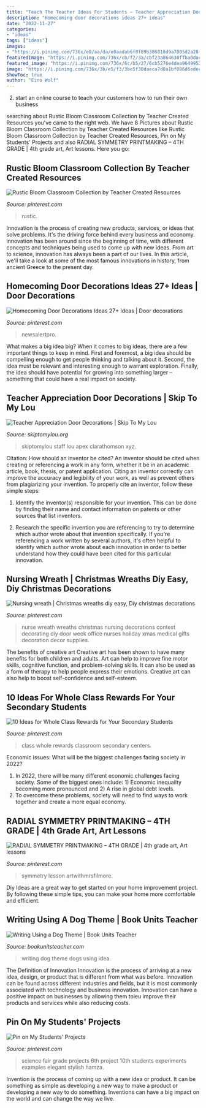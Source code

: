 ```yaml
---
title: "Teach The Teacher Ideas For Students ~ Teacher Appreciation Door Decorations"
description: "Homecoming door decorations ideas 27+ ideas"
date: "2022-11-27"
categories:
- "ideas"
tags: ["ideas"]
images:
- "https://i.pinimg.com/736x/e0/aa/da/e0aadab6f8f89b386818d9a7805d2a28--nurses-week--nurse-wreath.jpg"
featuredImage: "https://i.pinimg.com/736x/cb/f2/3a/cbf23a864630ffba0dac0e5b3ff92d3b.jpg"
featured_image: "https://i.pinimg.com/736x/6c/b5/27/6cb5276e4dea964995355b396835d2a6.jpg"
image: "https://i.pinimg.com/736x/3b/e5/f3/3be5f30daeca7d8a1bf086d6edec9313.jpg"
ShowToc: true
author: "Eino Wolf"
---
```



2. start an online course to teach your customers how to run their own business 

	

		
searching about Rustic Bloom Classroom Collection by Teacher Created Resources you've came to the right web. We have 8 Pictures about Rustic Bloom Classroom Collection by Teacher Created Resources like Rustic Bloom Classroom Collection by Teacher Created Resources, Pin on My Students&#039; Projects and also RADIAL SYMMETRY PRINTMAKING – 4TH GRADE | 4th grade art, Art lessons. Here you go:
		
    
## Rustic Bloom Classroom Collection By Teacher Created Resources

<img loading=lazy src="https://i.pinimg.com/736x/e9/27/70/e927708436334aa036ad5111b8debf81.jpg" onerror="this.onerror=null;this.src='https://tse1.mm.bing.net/th?id=OIP.EohHzAMrCW7Tbnco32NTiAHaLH&amp;pid=15.1';" alt="Rustic Bloom Classroom Collection by Teacher Created Resources">

_Source: pinterest.com_

>rustic. 

	

Innovation is the process of creating new products, services, or ideas that solve problems. It's the driving force behind every business and economy. innovation has been around since the beginning of time, with different concepts and techniques being used to come up with new ideas. From art to science, innovation has always been a part of our lives. In this article, we'll take a look at some of the most famous innovations in history, from ancient Greece to the present day.

    
## Homecoming Door Decorations Ideas 27+ Ideas | Door Decorations

<img loading=lazy src="https://i.pinimg.com/736x/cb/f2/3a/cbf23a864630ffba0dac0e5b3ff92d3b.jpg" onerror="this.onerror=null;this.src='https://tse1.mm.bing.net/th?id=OIP.2YCrkkuYsrPG8o59hmAcYAAAAA&amp;pid=15.1';" alt="Homecoming Door Decorations Ideas 27+ Ideas | Door decorations">

_Source: pinterest.com_

>newsalertpro. 

	

What makes a big idea big?
When it comes to big ideas, there are a few important things to keep in mind. First and foremost, a big idea should be compelling enough to get people thinking and talking about it. Second, the idea must be relevant and interesting enough to warrant exploration. Finally, the idea should have potential for growing into something larger – something that could have a real impact on society.

    
## Teacher Appreciation Door Decorations | Skip To My Lou

<img loading=lazy src="https://www.skiptomylou.org/wp-content/uploads/2009/04/teacherappreciationdoor6-1.jpg" onerror="this.onerror=null;this.src='https://tse2.mm.bing.net/th?id=OIP.mWQPh92M7gF80-2OKlVBUwAAAA&amp;pid=15.1';" alt="Teacher Appreciation Door Decorations | Skip To My Lou">

_Source: skiptomylou.org_

>skiptomylou staff lou apex clarathomson xyz. 

	

Citation: How should an inventor be cited?
An inventor should be cited when creating or referencing a work in any form, whether it be in an academic article, book, thesis, or patent application. Citing an inventor correctly can improve the accuracy and legibility of your work, as well as prevent others from plagiarizing your invention. To properly cite an inventor, follow these simple steps:
1. Identify the inventor(s) responsible for your invention. This can be done by finding their name and contact information on patents or other sources that list inventors.

2. Research the specific invention you are referencing to try to determine which author wrote about that invention specifically. If you're referencing a work written by several authors, it's often helpful to identify which author wrote about each innovation in order to better understand how they could have been cited for this particular innovation.


    
## Nursing Wreath | Christmas Wreaths Diy Easy, Diy Christmas Decorations

<img loading=lazy src="https://i.pinimg.com/736x/e0/aa/da/e0aadab6f8f89b386818d9a7805d2a28--nurses-week--nurse-wreath.jpg" onerror="this.onerror=null;this.src='https://tse2.mm.bing.net/th?id=OIP.jxz9mA83Z9t-FOxYJdu2vAHaJ6&amp;pid=15.1';" alt="Nursing wreath | Christmas wreaths diy easy, Diy christmas decorations">

_Source: pinterest.com_

>nurse wreath wreaths christmas nursing decorations contest decorating diy door week office nurses holiday xmas medical gifts decoration decor supplies. 

	

The benefits of creative art
Creative art has been shown to have many benefits for both children and adults. Art can help to improve fine motor skills, cognitive function, and problem-solving skills. It can also be used as a form of therapy to help people express their emotions. Creative art can also help to boost self-confidence and self-esteem.

    
## 10 Ideas For Whole Class Rewards For Your Secondary Students

<img loading=lazy src="https://i.pinimg.com/736x/3b/e5/f3/3be5f30daeca7d8a1bf086d6edec9313.jpg" onerror="this.onerror=null;this.src='https://tse3.mm.bing.net/th?id=OIP.UhqXl6jJat43JBwaqiyA-QHaLG&amp;pid=15.1';" alt="10 Ideas for Whole Class Rewards for Your Secondary Students">

_Source: pinterest.com_

>class whole rewards classroom secondary centers. 

	

Economic issues: What will be the biggest challenges facing society in 2022?
1. In 2022, there will be many different economic challenges facing society. Some of the biggest ones include: 1) Economic inequality becoming more pronounced and 2) A rise in global debt levels.
2. To overcome these problems, society will need to find ways to work together and create a more equal economy.

    
## RADIAL SYMMETRY PRINTMAKING – 4TH GRADE | 4th Grade Art, Art Lessons

<img loading=lazy src="https://i.pinimg.com/736x/6c/b5/27/6cb5276e4dea964995355b396835d2a6.jpg" onerror="this.onerror=null;this.src='https://tse3.mm.bing.net/th?id=OIP.vHRN7vflR4NWP1MK4sDOVQHaFj&amp;pid=15.1';" alt="RADIAL SYMMETRY PRINTMAKING – 4TH GRADE | 4th grade art, Art lessons">

_Source: pinterest.com_

>symmetry lesson artwithmrsfilmore. 

	

Diy Ideas are a great way to get started on your home improvement project. By following these simple tips, you can make your home more comfortable and efficient.

    
## Writing Using A Dog Theme | Book Units Teacher

<img loading=lazy src="https://bookunitsteacher.com/theme/dogs/activities/dog-picture-stories.png" onerror="this.onerror=null;this.src='https://tse1.mm.bing.net/th?id=OIP._ItIe7Nba6CjvxVF7mrHawHaJ4&amp;pid=15.1';" alt="Writing Using a Dog Theme | Book Units Teacher">

_Source: bookunitsteacher.com_

>writing dog theme dogs using idea. 

	

The Definition of Innovation
Innovation is the process of arriving at a new idea, design, or product that is different from what was before. Innovation can be found across different industries and fields, but it is most commonly associated with technology and business innovation. Innovation can have a positive impact on businesses by allowing them toieu improve their products and services while also reducing costs.

    
## Pin On My Students&#039; Projects

<img loading=lazy src="https://i.pinimg.com/736x/9c/55/91/9c559193e11a6814cc94b17ec272a243--th-grade-science-science-fair-projects.jpg" onerror="this.onerror=null;this.src='https://tse3.mm.bing.net/th?id=OIP.htzGsytGqCebw6eZoIisjwHaNI&amp;pid=15.1';" alt="Pin on My Students&#039; Projects">

_Source: pinterest.com_

>science fair grade projects 6th project 10th students experiments examples elegant stylish hamza. 

	

Invention is the process of coming up with a new idea or product. It can be something as simple as developing a new way to make a product or developing a new way to do something. Inventions can have a big impact on the world and can change the way we live.

